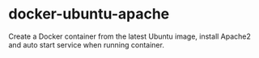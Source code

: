 # docker-ubuntu-apache
Create a Docker container from the latest Ubuntu image, install Apache2 and auto start service when running container.
